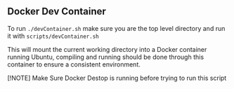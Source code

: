 ## Docker Dev Container

To run `./devContainer.sh` make sure you are the top level directory and run it with `scripts/devContainer.sh`

This will mount the current working directory into a Docker container running Ubuntu, compiling and running should be done through this container to ensure a consistent environment.

[!NOTE] Make Sure Docker Destop is running before trying to run this script
